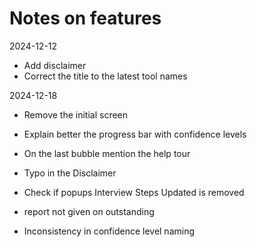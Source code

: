 # Notes on features

2024-12-12

- Add disclaimer
- Correct the title to the latest tool names

2024-12-18

- Remove the initial screen
- Explain better the progress bar with confidence levels
- On the last bubble mention the help tour
- Typo in the Disclaimer


- Check if popups Interview Steps Updated is removed
- report not given on outstanding
- Inconsistency in confidence level naming